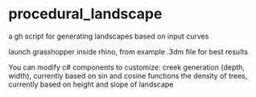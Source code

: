 # procedural_landscape
a gh script for generating landscapes based on input curves

launch grasshopper inside rhino, from example .3dm file for best results

You can modify c# components to customize:
creek generation (depth, width), currently based on sin and cosine functions
the density of trees, currently based on height and slope of landscape
